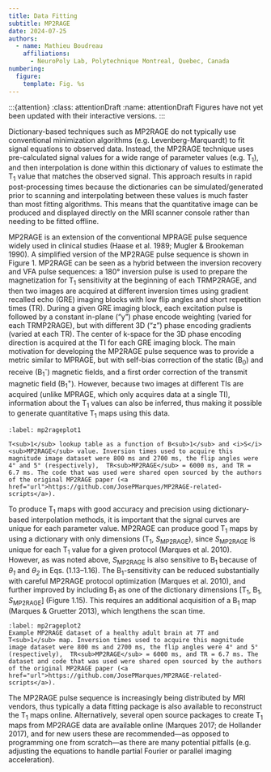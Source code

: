 ```yaml
---
title: Data Fitting
subtitle: MP2RAGE
date: 2024-07-25
authors:
  - name: Mathieu Boudreau
    affiliations:
      - NeuroPoly Lab, Polytechnique Montreal, Quebec, Canada
numbering:
  figure:
    template: Fig. %s
---
```


:::{attention}
:class: attentionDraft
:name: attentionDraft
Figures have not yet been updated with their interactive versions.
:::

Dictionary-based techniques such as MP2RAGE do not typically use conventional minimization algorithms (e.g. Levenberg-Marquardt) to fit signal equations to observed data. Instead, the MP2RAGE technique uses pre-calculated signal values for a wide range of parameter values (e.g. T<sub>1</sub>), and then interpolation is done within this dictionary of values to estimate the T<sub>1</sub> value that matches the observed signal. This approach results in rapid post-processing times because the dictionaries can be simulated/generated prior to scanning and interpolating between these values is much faster than most fitting algorithms. This means that the quantitative image can be produced and displayed directly on the MRI scanner console rather than needing to be fitted offline.

MP2RAGE is an extension of the conventional MPRAGE pulse sequence widely used in clinical studies (Haase et al. 1989; Mugler & Brookeman 1990). A simplified version of the MP2RAGE pulse sequence is shown in Figure 1. MP2RAGE can be seen as a hybrid between the inversion recovery and VFA pulse sequences: a 180° inversion pulse is used to prepare the magnetization for T<sub>1</sub> sensitivity at the beginning of each TRMP2RAGE, and then two images are acquired at different inversion times using gradient recalled echo (GRE) imaging blocks with low flip angles and short repetition times (TR). During a given GRE imaging block, each excitation pulse is followed by a constant in-plane (“y”) phase encode weighting (varied for each TRMP2RAGE), but with different 3D (“z”) phase encoding gradients (varied at each TR). The center of k-space for the 3D phase encoding direction is acquired at the TI for each GRE imaging block. The main motivation for developing the MP2RAGE pulse sequence was to provide a metric similar to MPRAGE, but with self-bias correction of the static (B<sub>0</sub>) and receive (B<sub>1</sub><sup>-</sup>) magnetic fields, and a first order correction of the transmit magnetic field (B<sub>1</sub><sup>+</sup>). However, because two images at different TIs are acquired (unlike MPRAGE, which only acquires data at a single TI), information about the T<sub>1</sub> values can also be inferred, thus making it possible to generate quantitative T<sub>1</sub> maps using this data.

```{figure} #mp2rageFig1cell
:label: mp2rageplot1

T<sub>1</sub> lookup table as a function of B<sub>1</sub> and <i>S</i><sub>MP2RAGE</sub> value. Inversion times used to acquire this magnitude image dataset were 800 ms and 2700 ms, the flip angles were 4° and 5° (respectively),  TR<sub>MP2RAGE</sub> = 6000 ms, and TR = 6.7 ms. The code that was used were shared open sourced by the authors of the original MP2RAGE paper (<a href="url">https://github.com/JosePMarques/MP2RAGE-related-scripts</a>).
```

To produce T<sub>1</sub> maps with good accuracy and precision using dictionary-based interpolation methods, it is important that the signal curves are unique for each parameter value. MP2RAGE can produce good T<sub>1</sub> maps by using a dictionary with only dimensions (T<sub>1</sub>, <i>S</i><sub>MP2RAGE</sub>), since <i>S</i><sub>MP2RAGE</sub> is unique for each T<sub>1</sub> value for a given protocol  (Marques et al. 2010). However, as was noted above, <i>S</i><sub>MP2RAGE</sub> is also sensitive to B<sub>1</sub> because of <i>θ<sub>1</sub></i> and <i>θ<sub>2</sub></i> in Eqs. (1.13–1.16). The  B<sub>1</sub>-sensitivity can be reduced substantially with careful MP2RAGE protocol optimization (Marques et al. 2010), and further improved by including B<sub>1</sub> as one of the dictionary dimensions [T<sub>1</sub>, B<sub>1</sub>, <i>S</i><sub>MP2RAGE</sub>] (Figure 1.15).  This requires an additional acquisition of a B<sub>1</sub> map (Marques & Gruetter 2013), which lengthens the scan time. 


```{figure} #mp2rageFig2cell
:label: mp2rageplot2
Example MP2RAGE dataset of a healthy adult brain at 7T and T<sub>1</sub> map. Inversion times used to acquire this magnitude image dataset were 800 ms and 2700 ms, the flip angles were 4° and 5° (respectively),  TR<sub>MP2RAGE</sub> = 6000 ms, and TR = 6.7 ms. The dataset and code that was used were shared open sourced by the authors of the original MP2RAGE paper (<a href="url">https://github.com/JosePMarques/MP2RAGE-related-scripts</a>).
```

The MP2RAGE pulse sequence is increasingly being distributed by MRI vendors, thus typically a data fitting package is also available to reconstruct the T<sub>1</sub> maps online. Alternatively, several open source packages to create T<sub>1</sub> maps from MP2RAGE data are available online (Marques 2017; de Hollander 2017), and for new users these are recommended—as opposed to programming one from scratch—as there are many potential pitfalls (e.g. adjusting the equations to handle partial Fourier or parallel imaging acceleration).